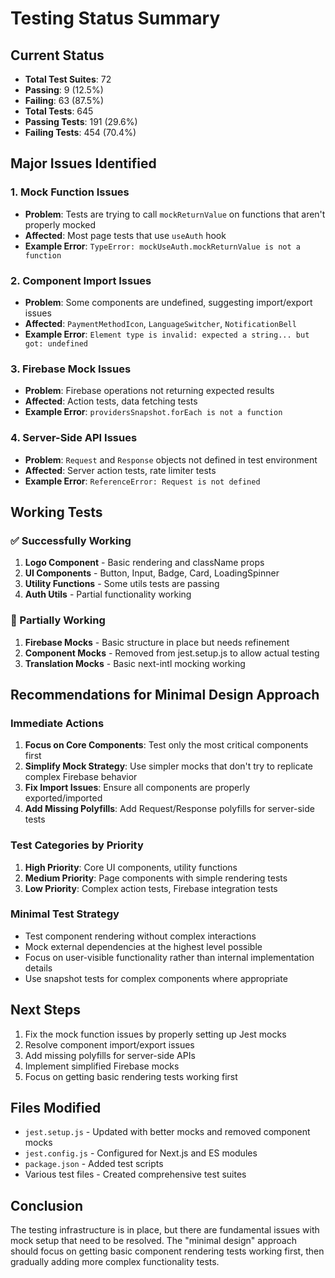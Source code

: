 # Testing Status Summary

## Current Status
- **Total Test Suites**: 72
- **Passing**: 9 (12.5%)
- **Failing**: 63 (87.5%)
- **Total Tests**: 645
- **Passing Tests**: 191 (29.6%)
- **Failing Tests**: 454 (70.4%)

## Major Issues Identified

### 1. Mock Function Issues
- **Problem**: Tests are trying to call `mockReturnValue` on functions that aren't properly mocked
- **Affected**: Most page tests that use `useAuth` hook
- **Example Error**: `TypeError: mockUseAuth.mockReturnValue is not a function`

### 2. Component Import Issues
- **Problem**: Some components are undefined, suggesting import/export issues
- **Affected**: `PaymentMethodIcon`, `LanguageSwitcher`, `NotificationBell`
- **Example Error**: `Element type is invalid: expected a string... but got: undefined`

### 3. Firebase Mock Issues
- **Problem**: Firebase operations not returning expected results
- **Affected**: Action tests, data fetching tests
- **Example Error**: `providersSnapshot.forEach is not a function`

### 4. Server-Side API Issues
- **Problem**: `Request` and `Response` objects not defined in test environment
- **Affected**: Server action tests, rate limiter tests
- **Example Error**: `ReferenceError: Request is not defined`

## Working Tests

### ✅ Successfully Working
1. **Logo Component** - Basic rendering and className props
2. **UI Components** - Button, Input, Badge, Card, LoadingSpinner
3. **Utility Functions** - Some utils tests are passing
4. **Auth Utils** - Partial functionality working

### 🔧 Partially Working
1. **Firebase Mocks** - Basic structure in place but needs refinement
2. **Component Mocks** - Removed from jest.setup.js to allow actual testing
3. **Translation Mocks** - Basic next-intl mocking working

## Recommendations for Minimal Design Approach

### Immediate Actions
1. **Focus on Core Components**: Test only the most critical components first
2. **Simplify Mock Strategy**: Use simpler mocks that don't try to replicate complex Firebase behavior
3. **Fix Import Issues**: Ensure all components are properly exported/imported
4. **Add Missing Polyfills**: Add Request/Response polyfills for server-side tests

### Test Categories by Priority
1. **High Priority**: Core UI components, utility functions
2. **Medium Priority**: Page components with simple rendering tests
3. **Low Priority**: Complex action tests, Firebase integration tests

### Minimal Test Strategy
- Test component rendering without complex interactions
- Mock external dependencies at the highest level possible
- Focus on user-visible functionality rather than internal implementation details
- Use snapshot tests for complex components where appropriate

## Next Steps
1. Fix the mock function issues by properly setting up Jest mocks
2. Resolve component import/export issues
3. Add missing polyfills for server-side APIs
4. Implement simplified Firebase mocks
5. Focus on getting basic rendering tests working first

## Files Modified
- `jest.setup.js` - Updated with better mocks and removed component mocks
- `jest.config.js` - Configured for Next.js and ES modules
- `package.json` - Added test scripts
- Various test files - Created comprehensive test suites

## Conclusion
The testing infrastructure is in place, but there are fundamental issues with mock setup that need to be resolved. The "minimal design" approach should focus on getting basic component rendering tests working first, then gradually adding more complex functionality tests.
